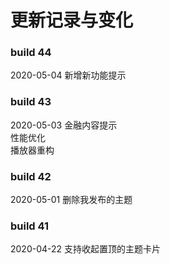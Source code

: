 # 更新记录与变化

### build 44
2020-05-04
新增新功能提示  

### build 43
2020-05-03
金融内容提示  
性能优化  
播放器重构  

### build 42
2020-05-01
删除我发布的主题  

### build 41
2020-04-22
支持收起置顶的主题卡片  
